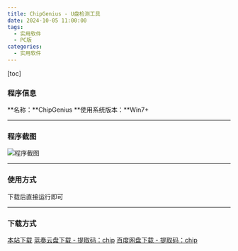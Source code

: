 ```yaml
---
title: ChipGenius - U盘检测工具
date: 2024-10-05 11:00:00
tags:
  - 实用软件
  - PC版
categories:
  - 实用软件
---
```


[toc]

### 程序信息

**名称：**ChipGenius
**使用系统版本：**Win7+

---

### 程序截图

![程序截图](https://cdn.jsdelivr.net/gh/Niomaor/hexoimages@main/1728105455000.png)

---

### 使用方式

下载后直接运行即可

---

### 下载方式

[本站下载](https://hub.tplus.eu.org/Niomaor/dlfiles/raw/master/ChipGenius_v4_18_0203.exe)
[蓝奏云盘下载 - 提取码：chip](https://wwqd.lanzoul.com/iCj562bof97e)
[百度网盘下载 - 提取码：chip](https://pan.baidu.com/s/1gck5klJtxrGITT4s8SFLfA?pwd=chip)